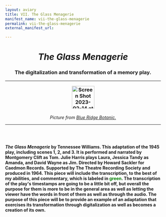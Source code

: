 ```yaml
---
layout: aviary
title: VII. The Glass Menagerie
manifest_name: vii-the-glass-menagerie
permalink: vii-the-glass-menagerie
external_manifest_url: 

---
```

<!-- Add an essay or interpretive material below this line,
using HTML or markdown.  Do not modify this file above this line -->
<h1><center><i>The Glass Menagerie</i></center>
<h3><center>The digitalization and transformation of a memory play.</center>
<hr>
<p style="text-align:center;"><img width="73" alt="Screen Shot 2023-02-14 at 6 36 45 PM" src="https://user-images.githubusercontent.com/122332459/218895077-86f3c170-98ea-4b93-b802-819fe61e8277.png"></p>
<h6><center>Picture from <a href="https://www.blueridgebotanic.com/blog/florilegium">Blue Ridge Botanic.</a></center>
<hr>
<br>
  <h4><i>The Glass Menagerie</i> by Tennessee Williams. This adaptation of the 1945 play, including scenes 1, 2, and 3. It is performed and narrated by Montgomery Clift as Tom. Julie Harris plays Laura, Jessica Tandy as Amanda, and David Wayne as Jim. Directed by Howard Sackler for Caedmon Records. Supported by The Theatre Recording Society and produced in 1964. This piece will include the transcription, to the best of my abilities, and commentary, which is labeled in <font color="green">green</font>. The transcription of the play's timestamps are going to be a little bit off, but overall the purpose for them is more to be in the general area as well as letting the viewer have the words in front of them as well as through the audio. The purpose of this piece will be to provide an example of an adaptation that exercises its transformation through digitalization as well as becomes a creation of its own. 
<br>
